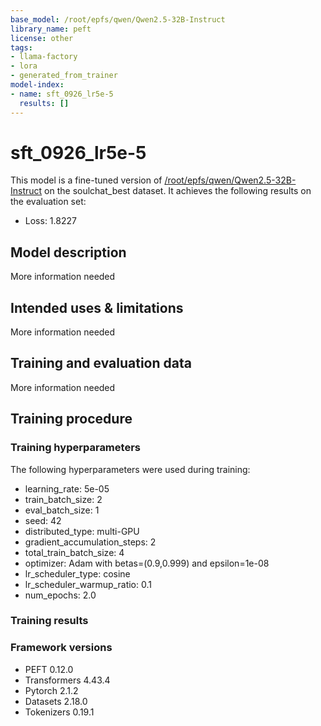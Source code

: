 ```yaml
---
base_model: /root/epfs/qwen/Qwen2.5-32B-Instruct
library_name: peft
license: other
tags:
- llama-factory
- lora
- generated_from_trainer
model-index:
- name: sft_0926_lr5e-5
  results: []
---
```


<!-- This model card has been generated automatically according to the information the Trainer had access to. You
should probably proofread and complete it, then remove this comment. -->

# sft_0926_lr5e-5

This model is a fine-tuned version of [/root/epfs/qwen/Qwen2.5-32B-Instruct](https://huggingface.co//root/epfs/qwen/Qwen2.5-32B-Instruct) on the soulchat_best dataset.
It achieves the following results on the evaluation set:
- Loss: 1.8227

## Model description

More information needed

## Intended uses & limitations

More information needed

## Training and evaluation data

More information needed

## Training procedure

### Training hyperparameters

The following hyperparameters were used during training:
- learning_rate: 5e-05
- train_batch_size: 2
- eval_batch_size: 1
- seed: 42
- distributed_type: multi-GPU
- gradient_accumulation_steps: 2
- total_train_batch_size: 4
- optimizer: Adam with betas=(0.9,0.999) and epsilon=1e-08
- lr_scheduler_type: cosine
- lr_scheduler_warmup_ratio: 0.1
- num_epochs: 2.0

### Training results



### Framework versions

- PEFT 0.12.0
- Transformers 4.43.4
- Pytorch 2.1.2
- Datasets 2.18.0
- Tokenizers 0.19.1